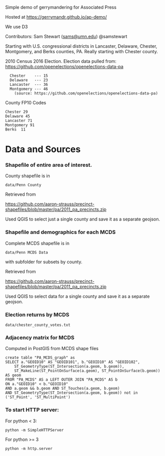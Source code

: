 Simple demo of gerrymandering for Associated Press

Hosted at https://gerrymandr.github.io/ap-demo/

We use D3

Contributors:
Sam Stewart (sams@umn.edu) @samstewart

Starting with U.S. congressional districts in Lancaster, Delaware, Chester, Montgomery, and Berks counties, PA.
  Really starting with Chester county. 
  
  2010 Census
  2016 Election. Election data pulled from: https://github.com/openelections/openelections-data-pa
  
```County code data:
  Chester    --- 15
  Delaware   --- 23
  Lancaster  --- 36
  Montgomery --- 46
    (source: https://github.com/openelections/openelections-data-pa)
```

County FP10 Codes
```
Chester 29
Delaware 45
Lancaster 71
Montgomery 91
Berks  11
```

# Data and Sources

### Shapefile of entire area of interest.
County shapefile is in
```
data/Penn County
```

Retrieved from

https://github.com/aaron-strauss/precinct-shapefiles/blob/master/pa/2011_pa_precincts.zip

Used QGIS to select just a single county and
save it as a separate geojson.


### Shapefile and demographics for each MCDS

Complete MCDS shapefile is in
```
data/Penn MCDS Data
```
with subfolder for subsets by county.

Retrieved from

https://github.com/aaron-strauss/precinct-shapefiles/blob/master/pa/2011_pa_precincts.zip

Used QGIS to select data for a single county and
save it as a separate geojson.


### Election returns by MCDS
```
data/chester_county_votes.txt
```

### Adjacency matrix for MCDS
Computed in PostGIS from MCDS shape files
```
create table "PA_MCDS_graph" as
SELECT a."GEOID10" AS "GEOID101", b."GEOID10" AS "GEOID102",
    ST_GeometryType(ST_Intersection(a.geom, b.geom)),
    ST_MakeLine(ST_PointOnSurface(a.geom), ST_PointOnSurface(b.geom)) AS geom
FROM "PA_MCDS" AS a LEFT OUTER JOIN "PA_MCDS" AS b
ON a."GEOID10" < b."GEOID10"
AND a.geom && b.geom AND ST_Touches(a.geom, b.geom)
AND ST_GeometryType(ST_Intersection(a.geom, b.geom)) not in ('ST_Point', 'ST_MultiPoint')
```


### To start HTTP server:
For python < 3:
```
python -m SimpleHTTPServer
```
For python >= 3
```
python -m http.server
```
